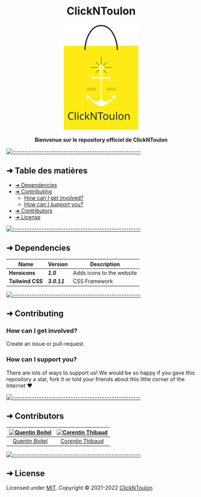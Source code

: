 <h1 align="center">ClickNToulon</h1>
<p align="center">
  <img src="https://raw.githubusercontent.com/ClickNToulon/clickntoulon/main/public/images/clickntoulon.svg?token=ANBFW6SAS7FYR2OWQLYP6RDBU7RSQ" alt="Logo" width="200" height="auto" />
</p>
<p align="center">
  <b>Bienvenue sur le repository officiel de ClickNToulon</b><br>
</p>


[![-----------------------------------------------------](https://raw.githubusercontent.com/andreasbm/readme/master/assets/lines/water.png)](#table-of-contents)

## ➜ Table des matières

* [➜ Dependencies](#-dependencies)
* [➜ Contributing](#-contributing)
    * [How can I get involved?](#how-can-i-get-involved)
    * [How can I support you?](#how-can-i-support-you)
* [➜ Contributors](#-contributors)
* [➜ License](#-license)


[![-----------------------------------------------------](https://raw.githubusercontent.com/andreasbm/readme/master/assets/lines/water.png)](#dependencies)

## ➜ Dependencies


| Name             | Version       | Description                 |
|------------------|---------------|-----------------------------|
| **Heroicons**    | **_1.0_**     | Adds icons to the website   |
| **Tailwind CSS** | **_3.0.11_**  | CSS Framework               |



[![-----------------------------------------------------](https://raw.githubusercontent.com/andreasbm/readme/master/assets/lines/water.png)](#contributing)

## ➜ Contributing

### How can I get involved?

Create an issue or pull-request.

### How can I support you?

There are lots of ways to support us! We would be so happy if you gave this repository a star, fork it or told your friends about this little corner of the Internet ❤️

[![-----------------------------------------------------](https://raw.githubusercontent.com/andreasbm/readme/master/assets/lines/water.png)](#contributors)

## ➜ Contributors


| [<img alt="Quentin Boitel" src="https://avatars0.githubusercontent.com/u/54680442?v=4" width="100">](https://github.com/qbtl) | [<img alt="Corentin Thibaud" src="https://avatars.githubusercontent.com/u/74668473?v=4" width="100">](https://github.com/corentinthibaud) |
|:--------------------------------------------------:|:--------------------------------------------------:|
| [Quentin Boitel](https://github.com/qbtl)        | [Corentin Thibaud](https://github.com/corentinthibaud) |


[![-----------------------------------------------------](https://raw.githubusercontent.com/andreasbm/readme/master/assets/lines/water.png)](#license)

## ➜ License

Licensed under [MIT](https://opensource.org/licenses/MIT).
Copyright © 2021-2022 [ClickNToulon](https://clickntoulon.fr)

